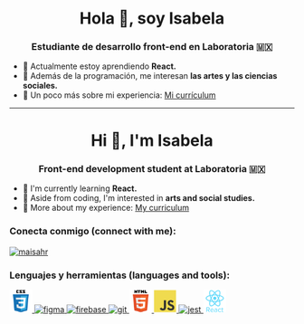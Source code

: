<h1 align="center">Hola 👋, soy Isabela</h1>
<h3 align="center">Estudiante de desarrollo front-end en Laboratoria 🇲🇽</h3>

- 🌱 Actualmente estoy aprendiendo **React.**
- 💬 Además de la programación, me interesan **las artes y las ciencias sociales.**
- 📄 Un poco más sobre mi experiencia: [Mi currículum](https://www.canva.com/design/DAE8UPB-svw/3gmuUhHeLv1c44nfdcZKIg/view?utm_content=DAE8UPB-svw&utm_campaign=designshare&utm_medium=link2&utm_source=sharebutton)

* * *

<h1 align="center">Hi 👋, I'm Isabela</h1>
<h3 align="center">Front-end development student at Laboratoria 🇲🇽</h3>

- 🌱 I'm currently learning **React.**
- 💬 Aside from coding, I'm interested in **arts and social studies.**
- 📄 More about my experience: [My curriculum](https://www.canva.com/design/DAE8UPB-svw/3gmuUhHeLv1c44nfdcZKIg/view?utm_content=DAE8UPB-svw&utm_campaign=designshare&utm_medium=link2&utm_source=sharebutton)

<h3 align="left">Conecta conmigo (connect with me):</h3>
<p align="left">
<a href="https://linkedin.com/in/maisahr" target="blank"><img align="center" src="https://raw.githubusercontent.com/rahuldkjain/github-profile-readme-generator/master/src/images/icons/Social/linked-in-alt.svg" alt="maisahr" height="30" width="40" /></a>
</p>

<h3 align="left">Lenguajes y herramientas (languages and tools):</h3>
<p align="left"> <a href="https://www.w3schools.com/css/" target="_blank" rel="noreferrer"> <img src="https://raw.githubusercontent.com/devicons/devicon/master/icons/css3/css3-original-wordmark.svg" alt="css3" width="40" height="40"/> </a> <a href="https://www.figma.com/" target="_blank" rel="noreferrer"> <img src="https://www.vectorlogo.zone/logos/figma/figma-icon.svg" alt="figma" width="40" height="40"/> </a> <a href="https://firebase.google.com/" target="_blank" rel="noreferrer"> <img src="https://www.vectorlogo.zone/logos/firebase/firebase-icon.svg" alt="firebase" width="40" height="40"/> </a> <a href="https://git-scm.com/" target="_blank" rel="noreferrer"> <img src="https://www.vectorlogo.zone/logos/git-scm/git-scm-icon.svg" alt="git" width="40" height="40"/> </a> <a href="https://www.w3.org/html/" target="_blank" rel="noreferrer"> <img src="https://raw.githubusercontent.com/devicons/devicon/master/icons/html5/html5-original-wordmark.svg" alt="html5" width="40" height="40"/> </a> <a href="https://developer.mozilla.org/en-US/docs/Web/JavaScript" target="_blank" rel="noreferrer"> <img src="https://raw.githubusercontent.com/devicons/devicon/master/icons/javascript/javascript-original.svg" alt="javascript" width="40" height="40"/> </a> <a href="https://jestjs.io" target="_blank" rel="noreferrer"> <img src="https://www.vectorlogo.zone/logos/jestjsio/jestjsio-icon.svg" alt="jest" width="40" height="40"/> </a> <a href="https://reactjs.org/" target="_blank" rel="noreferrer"> <img src="https://raw.githubusercontent.com/devicons/devicon/master/icons/react/react-original-wordmark.svg" alt="react" width="40" height="40"/> </a> </p>

